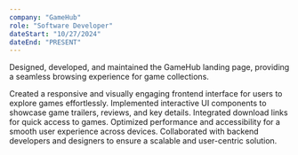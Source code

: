 ```yaml
---
company: "GameHub"
role: "Software Developer"
dateStart: "10/27/2024"
dateEnd: "PRESENT"
---
```



Designed, developed, and maintained the GameHub landing page, providing a seamless browsing experience for game collections.

Created a responsive and visually engaging frontend interface for users to explore games effortlessly.
Implemented interactive UI components to showcase game trailers, reviews, and key details.
Integrated download links for quick access to games.
Optimized performance and accessibility for a smooth user experience across devices.
Collaborated with backend developers and designers to ensure a scalable and user-centric solution.
